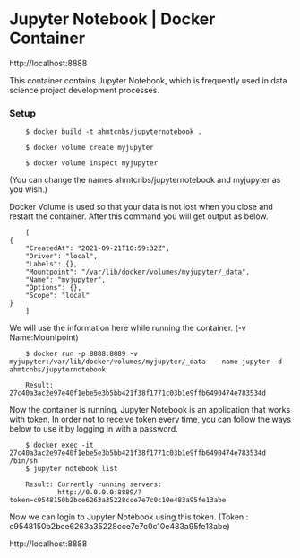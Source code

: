 # Jupyter Notebook | Docker Container

http://localhost:8888

This container contains Jupyter Notebook, which is frequently used in data science project development processes.

### Setup

        $ docker build -t ahmtcnbs/jupyternotebook .
        
        $ docker volume create myjupyter
        
        $ docker volume inspect myjupyter
        
(You can change the names ahmtcnbs/jupyternotebook and myjupyter as you wish.)
        
Docker Volume is used so that your data is not lost when you close and restart the container. After this command you will get output as below.
        
        [
    {
        "CreatedAt": "2021-09-21T10:59:32Z",
        "Driver": "local",
        "Labels": {},
        "Mountpoint": "/var/lib/docker/volumes/myjupyter/_data",
        "Name": "myjupyter",
        "Options": {},
        "Scope": "local"
    }
        ]
        
We will use the information here while running the container. (-v Name:Mountpoint)
        
        $ docker run -p 8888:8889 -v myjupyter:/var/lib/docker/volumes/myjupyter/_data  --name jupyter -d ahmtcnbs/jupyternotebook
        
        Result: 27c40a3ac2e97e40f1ebe5e3b5bb421f38f1771c03b1e9ffb6490474e783534d

Now the container is running. Jupyter Notebook is an application that works with token. In order not to receive token every time, you can follow the ways below to use it by logging in with a password.

        $ docker exec -it 27c40a3ac2e97e40f1ebe5e3b5bb421f38f1771c03b1e9ffb6490474e783534d /bin/sh
        $ jupyter notebook list
        
        Result: Currently running servers:
                http://0.0.0.0:8889/?token=c9548150b2bce6263a35228cce7e7c0c10e483a95fe13abe

Now we can login to Jupyter Notebook using this token. (Token : c9548150b2bce6263a35228cce7e7c0c10e483a95fe13abe)

http://localhost:8888
